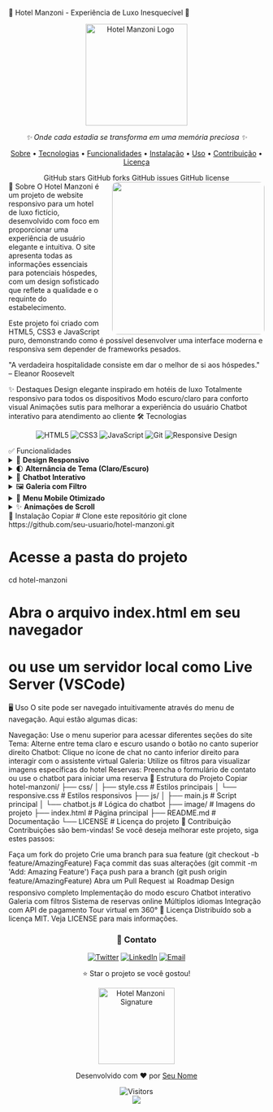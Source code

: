 🌟 Hotel Manzoni - Experiência de Luxo Inesquecível 🌟
<div align="center"> <img src="./assets/" alt="Hotel Manzoni Logo" width="200" /> <br> <p><i>✨ Onde cada estadia se transforma em uma memória preciosa ✨</i></p> </div> <p align="center"> <a href="#sobre">Sobre</a> • <a href="#tecnologias">Tecnologias</a> • <a href="#funcionalidades">Funcionalidades</a> • <a href="#instalação">Instalação</a> • <a href="#uso">Uso</a> • <a href="#contribuição">Contribuição</a> • <a href="#licença">Licença</a> </p> <div align="center">
GitHub stars
GitHub forks
GitHub issues
GitHub license

</div>
🏨 Sobre <a name="sobre"></a>
<img align="right" src="./image/suite-presidencial.jpg" width="300" style="border-radius: 10px; margin-left: 20px;" />
O Hotel Manzoni é um projeto de website responsivo para um hotel de luxo fictício, desenvolvido com foco em proporcionar uma experiência de usuário elegante e intuitiva. O site apresenta todas as informações essenciais para potenciais hóspedes, com um design sofisticado que reflete a qualidade e o requinte do estabelecimento.

Este projeto foi criado com HTML5, CSS3 e JavaScript puro, demonstrando como é possível desenvolver uma interface moderna e responsiva sem depender de frameworks pesados.

"A verdadeira hospitalidade consiste em dar o melhor de si aos hóspedes." – Eleanor Roosevelt

✨ Destaques
Design elegante inspirado em hotéis de luxo
Totalmente responsivo para todos os dispositivos
Modo escuro/claro para conforto visual
Animações sutis para melhorar a experiência do usuário
Chatbot interativo para atendimento ao cliente
🛠️ Tecnologias <a name="tecnologias"></a>
<p align="center"> <img src="https://img.shields.io/badge/HTML5-E34F26?style=for-the-badge&logo=html5&logoColor=white" alt="HTML5" /> <img src="https://img.shields.io/badge/CSS3-1572B6?style=for-the-badge&logo=css3&logoColor=white" alt="CSS3" /> <img src="https://img.shields.io/badge/JavaScript-F7DF1E?style=for-the-badge&logo=javascript&logoColor=black" alt="JavaScript" /> <img src="https://img.shields.io/badge/Git-F05032?style=for-the-badge&logo=git&logoColor=white" alt="Git" /> <img src="https://img.shields.io/badge/Responsive-5C2D91?style=for-the-badge&logo=google-chrome&logoColor=white" alt="Responsive Design" /> </p>
✅ Funcionalidades <a name="funcionalidades"></a>
<details> <summary>🌟 <b>Design Responsivo</b></summary> <br> <p>Adaptação perfeita para todos os tamanhos de tela, desde smartphones até monitores grandes.</p> <div align="center"> <table> <tr> <td><img src="./image/responsive-mobile.jpg" width="200" /></td> <td><img src="./image/responsive-tablet.jpg" width="300" /></td> <td><img src="./image/responsive-desktop.jpg" width="400" /></td> </tr> <tr> <td align="center">Mobile</td> <td align="center">Tablet</td> <td align="center">Desktop</td> </tr> </table> </div> </details> <details> <summary>🌓 <b>Alternância de Tema (Claro/Escuro)</b></summary> <br> <p>Opção de escolha entre tema claro e escuro para melhor conforto visual.</p> <div align="center"> <img src="./image/theme-toggle.gif" width="600" /> </div> </details> <details> <summary>💬 <b>Chatbot Interativo</b></summary> <br> <p>Assistente virtual para ajudar os visitantes com perguntas frequentes e reservas.</p> <div align="center"> <img src="./image/chatbot-demo.gif" width="300" /> </div> </details> <details> <summary>🖼️ <b>Galeria com Filtro</b></summary> <br> <p>Galeria de imagens com filtros por categoria para visualizar diferentes áreas do hotel.</p> <div align="center"> <img src="./image/gallery-filter.gif" width="600" /> </div> </details> <details> <summary>📱 <b>Menu Mobile Otimizado</b></summary> <br> <p>Menu responsivo que se adapta perfeitamente a dispositivos móveis.</p> <div align="center"> <img src="./image/mobile-menu.gif" width="300" /> </div> </details> <details> <summary>✨ <b>Animações de Scroll</b></summary> <br> <p>Elementos que animam suavemente conforme o usuário rola a página.</p> <div align="center"> <img src="./image/scroll-animations.gif" width="600" /> </div> </details>
🚀 Instalação <a name="instalação"></a>
Copiar
# Clone este repositório
git clone https://github.com/seu-usuario/hotel-manzoni.git

# Acesse a pasta do projeto
cd hotel-manzoni

# Abra o arquivo index.html em seu navegador
# ou use um servidor local como Live Server (VSCode)
🖥️ Uso <a name="uso"></a>
O site pode ser navegado intuitivamente através do menu de navegação. Aqui estão algumas dicas:

Navegação: Use o menu superior para acessar diferentes seções do site
Tema: Alterne entre tema claro e escuro usando o botão no canto superior direito
Chatbot: Clique no ícone de chat no canto inferior direito para interagir com o assistente virtual
Galeria: Utilize os filtros para visualizar imagens específicas do hotel
Reservas: Preencha o formulário de contato ou use o chatbot para iniciar uma reserva
📂 Estrutura do Projeto <a name="estrutura"></a>
Copiar
hotel-manzoni/
├── css/
│   ├── style.css          # Estilos principais
│   └── responsive.css     # Estilos responsivos
├── js/
│   ├── main.js            # Script principal
│   └── chatbot.js         # Lógica do chatbot
├── image/                 # Imagens do projeto
├── index.html             # Página principal
├── README.md              # Documentação
└── LICENSE                # Licença do projeto
🤝 Contribuição <a name="contribuição"></a>
Contribuições são bem-vindas! Se você deseja melhorar este projeto, siga estes passos:

Faça um fork do projeto
Crie uma branch para sua feature (git checkout -b feature/AmazingFeature)
Faça commit das suas alterações (git commit -m 'Add: Amazing Feature')
Faça push para a branch (git push origin feature/AmazingFeature)
Abra um Pull Request
📊 Roadmap
 Design responsivo completo
 Implementação do modo escuro
 Chatbot interativo
 Galeria com filtros
 Sistema de reservas online
 Múltiplos idiomas
 Integração com API de pagamento
 Tour virtual em 360°
📝 Licença <a name="licença"></a>
Distribuído sob a licença MIT. Veja LICENSE para mais informações.

<div align="center"> <h3>📱 Contato</h3> <p> <a href="https://twitter.com/seu-usuario"><img src="https://img.shields.io/badge/Twitter-1DA1F2?style=for-the-badge&logo=twitter&logoColor=white" alt="Twitter" /></a> <a href="https://linkedin.com/in/seu-usuario"><img src="https://img.shields.io/badge/LinkedIn-0077B5?style=for-the-badge&logo=linkedin&logoColor=white" alt="LinkedIn" /></a> <a href="mailto:seu-email@exemplo.com"><img src="https://img.shields.io/badge/Email-D14836?style=for-the-badge&logo=gmail&logoColor=white" alt="Email" /></a> </p> <p>⭐ Star o projeto se você gostou!</p> <img src="./image/hotel-signature.png" alt="Hotel Manzoni Signature" width="150" /> <p>Desenvolvido com ❤️ por <a href="https://github.com/seu-usuario">Seu Nome</a></p> <img src="https://visitor-badge.laobi.icu/badge?page_id=seu-usuario.hotel-manzoni" alt="Visitors" /> </div> <div align="center"> <!-- Animação de estrelas --> <img src="https://raw.githubusercontent.com/Trilokia/Trilokia/379277808c61ef204768a61bbc5d25bc7798ccf1/bottom_header.svg" /> </div>